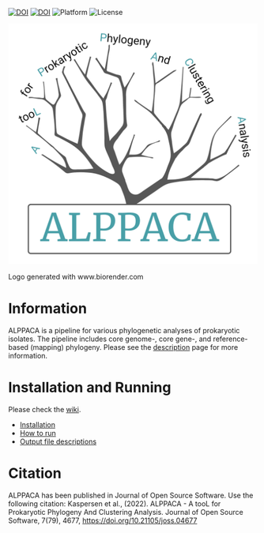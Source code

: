 [![DOI](https://zenodo.org/badge/DOI/10.5281/zenodo.7331351.svg)](https://doi.org/10.5281/zenodo.7331351)
[![DOI](https://joss.theoj.org/papers/10.21105/joss.04677/status.svg)](https://doi.org/10.21105/joss.04677)
![Platform](https://img.shields.io/badge/Platform-Nextflow-green)
![License](https://img.shields.io/github/license/NorwegianVeterinaryInstitute/ALPPACA)

<p align="center"><img src="logo.png" alt="Ellipsis" width="600"></p>
Logo generated with www.biorender.com

# Information
ALPPACA is a pipeline for various phylogenetic analyses of prokaryotic isolates. 
The pipeline includes core genome-, core gene-, and reference-based (mapping) phylogeny. 
Please see the [description](https://github.com/NorwegianVeterinaryInstitute/ALPPACA/wiki/1.-Pipeline-and-program-descriptions) page for more information.

# Installation and Running
Please check the [wiki](https://github.com/NorwegianVeterinaryInstitute/ALPPACA/wiki).
- [Installation](https://github.com/NorwegianVeterinaryInstitute/ALPPACA/wiki/2.-Installation)
- [How to run](https://github.com/NorwegianVeterinaryInstitute/ALPPACA/wiki/3.-Input-and-usage)
- [Output file descriptions](https://github.com/NorwegianVeterinaryInstitute/ALPPACA/wiki/5.-Output-files)

# Citation
ALPPACA has been published in Journal of Open Source Software. Use the following citation:
Kaspersen et al., (2022). ALPPACA - A tooL for Prokaryotic Phylogeny And Clustering Analysis. Journal of Open Source Software, 7(79), 4677, https://doi.org/10.21105/joss.04677
